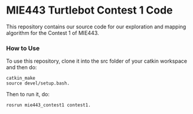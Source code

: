 # MIE443 Turtlebot Contest 1 Code

This repository contains our source code for our exploration and mapping algorithm for the Contest 1 of MIE443. 

### How to Use
To use this repository, clone it into the src folder of your catkin workspace and then do:

```
catkin_make
source devel/setup.bash.
```

Then to run it, do:
```
rosrun mie443_contest1 contest1.
```
